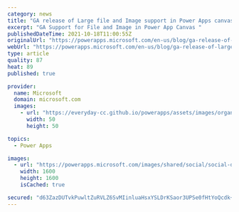 ```yaml
---
category: news
title: "GA release of Large file and Image support in Power Apps canvas and UCI"
excerpt: "GA Support for File and Image in Power App Canvas "
publishedDateTime: 2021-10-18T11:00:55Z
originalUrl: "https://powerapps.microsoft.com/en-us/blog/ga-release-of-large-file-and-image-support-in-power-apps-canvas-and-uci/"
webUrl: "https://powerapps.microsoft.com/en-us/blog/ga-release-of-large-file-and-image-support-in-power-apps-canvas-and-uci/"
type: article
quality: 87
heat: 89
published: true

provider:
  name: Microsoft
  domain: microsoft.com
  images:
    - url: "https://everyday-cc.github.io/powerapps/assets/images/organizations/microsoft.com-50x50.jpg"
      width: 50
      height: 50

topics:
  - Power Apps

images:
  - url: "https://powerapps.microsoft.com/images/shared/social/social-default-image.png"
    width: 1600
    height: 1600
    isCached: true

secured: "d63ZazDUTvkPuwltZuRVLZ6SvMIinluaHsxYSLDrKSaor3UPSe0fHtYoQcdk+mMekj/VhSfKrGuB6vIE7C2SN93/C4UGEPFxyMNO9SH9qMZ/utyr9qAa+fqu3B/RioldRtLfE+pGjR472pvNMfrvrtI8W1S6IQxiamixXckG5sB54rHgtLfBA6eeF2S4e+lInEpk5n4CM19AKkPH1Bmr/ShUNuTz6EG9J9nGSxcSCwdFpbs7MubmJ/NRqJ9WtwKAzllAiS8OarBovxTrIgpfBoLxASEbUFhrNkJsoEQgLqauTu8+j7XMgdbyqyYhMQXDOgJZkMzjYB0RG6NZ1aajN9IwyWNIAE0DP52Hdzvx/iA=;5oAr3Sun9yYAp3JlRA4Rug=="
---
```


